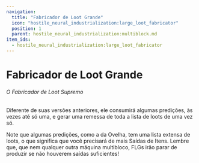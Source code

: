 ```yaml
---
navigation:
  title: "Fabricador de Loot Grande"
  icon: "hostile_neural_industrialization:large_loot_fabricator"
  position: 1
  parent: hostile_neural_industrialization:multiblock.md
item_ids:
  - hostile_neural_industrialization:large_loot_fabricator
---
```


# Fabricador de Loot Grande
###### *O Fabricador de Loot Supremo*


<GameScene zoom="2" interactive={true} fullWidth={true}>
    <MultiblockShape controller="hostile_neural_industrialization:large_loot_fabricator" />
</GameScene>

Diferente de suas versões anteriores, ele consumirá algumas predições, às vezes até só uma, e gerar uma remessa de toda a lista de loots de uma vez só.

<Recipe id="hostile_neural_industrialization:machine/large_loot_fabricator" />

Note que algumas predições, como a da Ovelha, tem uma lista extensa de loots, o que significa que você precisará de mais Saídas de Itens. Lembre que, que nem qualquer outra máquina multibloco, FLGs irão parar de produzir se não houverem saídas suficientes!




